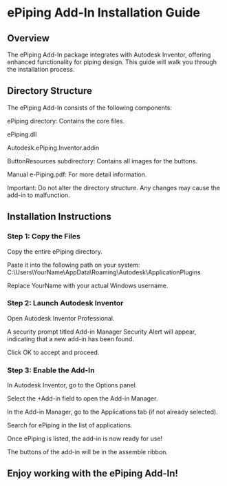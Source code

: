 # ePiping Add-In Installation Guide
## Overview
The ePiping Add-In package integrates with Autodesk Inventor, offering enhanced functionality for piping design. This guide will walk you through the installation process.

## Directory Structure
The ePiping Add-In consists of the following components:

ePiping directory: Contains the core files.

ePiping.dll

Autodesk.ePiping.Inventor.addin

ButtonResources subdirectory: Contains all images for the buttons.

Manual e-Piping.pdf: For more detail information.

Important: Do not alter the directory structure. Any changes may cause the add-in to malfunction.

## Installation Instructions
### Step 1: Copy the Files

Copy the entire ePiping directory.

Paste it into the following path on your system:  C:\Users\YourName\AppData\Roaming\Autodesk\ApplicationPlugins

Replace YourName with your actual Windows username.

### Step 2: Launch Autodesk Inventor

Open Autodesk Inventor Professional.

A security prompt titled Add-in Manager Security Alert will appear, indicating that a new add-in has been found.

Click OK to accept and proceed.
### Step 3: Enable the Add-In

In Autodesk Inventor, go to the Options panel.

Select the +Add-in field to open the Add-in Manager.

In the Add-in Manager, go to the Applications tab (if not already selected).

Search for ePiping in the list of applications.

Once ePiping is listed, the add-in is now ready for use!

The buttons of the add-in will be in the assemble ribbon.

## Enjoy working with the ePiping Add-In!

